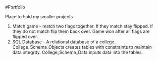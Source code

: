 ﻿#Portfolio

Place to hold my smaller projects

1. Match game - match two flags together. If they match stay flipped. If they do not match flip them back over. Game won after all flags are flipped over. 
2. SQL Database - A relational database of a college. College_Schema_Objects creates tables with constraints to maintain data integrity. College_Schema_Data inputs data into the tables. 
